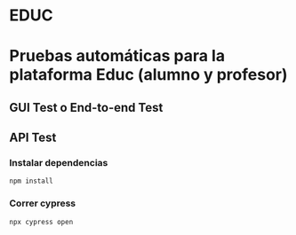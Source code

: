 # EDUC
# Pruebas automáticas para la plataforma Educ (alumno y profesor)

## GUI Test o End-to-end Test 
## API Test

### Instalar dependencias
``npm install``

### Correr cypress
``npx cypress open``
